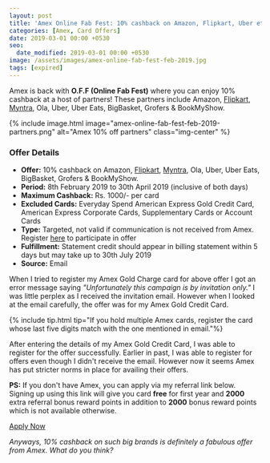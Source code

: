 ```yaml
---
layout: post
title: 'Amex Online Fab Fest: 10% cashback on Amazon, Flipkart, Uber etc.'
categories: [Amex, Card Offers]
date: 2019-03-01 00:00 +0530
seo:
  date_modified: 2019-03-01 00:00 +0530
image: /assets/images/amex-online-fab-fest-feb-2019.jpg
tags: [expired]
---
```


Amex is back with **O.F.F (Online Fab Fest)** where you can enjoy 10% cashback at a host of partners! These partners include Amazon, [Flipkart](https://l.cardinfo.in/flipkart), [Myntra](https://l.cardinfo.in/myntra), Ola, Uber, Uber Eats, BigBasket, Grofers & BookMyShow.

{% include image.html image="amex-online-fab-fest-feb-2019-partners.png" alt="Amex 10% off partners" class="img-center" %}

### Offer Details

- **Offer:** 10% cashback on Amazon, [Flipkart](https://l.cardinfo.in/flipkart), [Myntra](https://l.cardinfo.in/myntra), Ola, Uber, Uber Eats, BigBasket, Grofers & BookMyShow.
- **Period:** 8th February 2019 to 30th April 2019 (inclusive of both days)
- **Maximum Cashback:** Rs. 1000/- per card
- **Excluded Cards:** Everyday Spend American Express Gold Credit Card, American Express Corporate Cards, Supplementary Cards or Account Cards
- **Type:** Targeted, not valid if communication is not received from Amex. Register [here](https://offerenroll.americanexpress.com/enroll/EnrollmentSitePage?offer=1360610CashbackOffer) to participate in offer
- **Fulfillment:** Statement credit should appear in billing statement within 5 days but may take up to 30th July 2019
- **Source:** Email

When I tried to register my Amex Gold Charge card for above offer I got an error message saying _"Unfortunately this campaign is by invitation only."_ I was little perplex as I received the invitation email. However when I looked at the email carefully, the offer was for my Amex Gold Credit Card.

{% include tip.html tip="If you hold multiple Amex cards, register the card whose last five digits match with the one mentioned in email."%}

After entering the details of my Amex Gold Credit Card, I was able to register for the offer successfully. Earlier in past, I was able to register for offers even though I didn't receive the email. However now it seems Amex has put stricter norms in place for availing their offers.

**PS:** If you don't have Amex, you can apply via my referral link below. Signing up using this link will give you card **free** for first year and **2000** extra referral bonus reward points in addition to **2000** bonus reward points which is not available otherwise.

<a href="https://l.cardinfo.in/amex" target="_blank" class="btn btn-lg btn-danger btn-block post-element mt-2" rel="noopener"><i class="ci-pen"></i> Apply Now</a>

_Anyways, 10% cashback on such big brands is definitely a fabulous offer from Amex. What do you think?_
